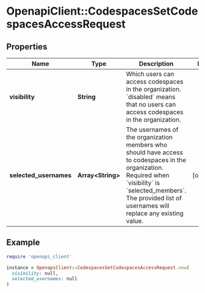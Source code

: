 # OpenapiClient::CodespacesSetCodespacesAccessRequest

## Properties

| Name | Type | Description | Notes |
| ---- | ---- | ----------- | ----- |
| **visibility** | **String** | Which users can access codespaces in the organization. &#x60;disabled&#x60; means that no users can access codespaces in the organization. |  |
| **selected_usernames** | **Array&lt;String&gt;** | The usernames of the organization members who should have access to codespaces in the organization. Required when &#x60;visibility&#x60; is &#x60;selected_members&#x60;. The provided list of usernames will replace any existing value. | [optional] |

## Example

```ruby
require 'openapi_client'

instance = OpenapiClient::CodespacesSetCodespacesAccessRequest.new(
  visibility: null,
  selected_usernames: null
)
```

